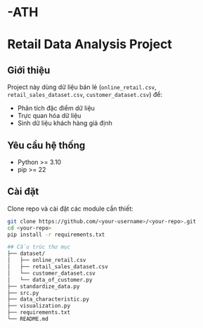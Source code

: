 # -ATH
# Retail Data Analysis Project

## Giới thiệu
Project này dùng dữ liệu bán lẻ (`online_retail.csv`, `retail_sales_dataset.csv`, `customer_dataset.csv`) để:
- Phân tích đặc điểm dữ liệu
- Trực quan hóa dữ liệu
- Sinh dữ liệu khách hàng giả định

## Yêu cầu hệ thống
- Python >= 3.10
- pip >= 22

## Cài đặt
Clone repo và cài đặt các module cần thiết:

```bash
git clone https://github.com/<your-username>/<your-repo>.git
cd <your-repo>
pip install -r requirements.txt

## Cấu trúc thư mục
├── dataset/
│   ├── online_retail.csv
│   ├── retail_sales_dataset.csv
│   └── customer_dataset.csv
│   └── data_of_customer.py
├── standardize_data.py
├── src.py
├── data_characteristic.py
├── visualization.py
├── requirements.txt
└── README.md

